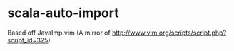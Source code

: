 # scala-auto-import

Based off JavaImp.vim
(A mirror of http://www.vim.org/scripts/script.php?script_id=325)

